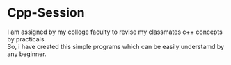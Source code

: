 # Cpp-Session
I am assigned by my college faculty to revise my classmates c++ concepts by practicals. <br>
So, i have created this simple programs which can be easily understamd by any beginner.
